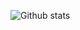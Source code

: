 ![Github stats](https://pixel-profile.vercel.app/api/github-stats?username=sonithebughehog&theme=fuji&pixelate_avatar=false)
